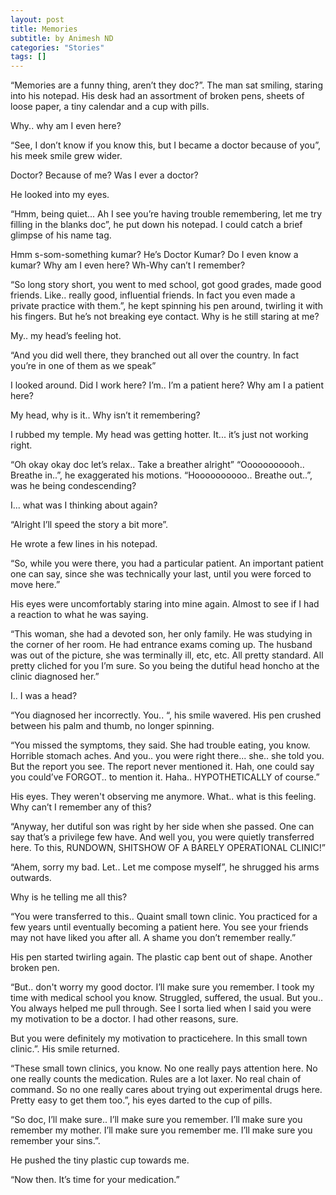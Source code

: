```yaml
---
layout: post
title: Memories
subtitle: by Animesh ND
categories: "Stories"
tags: []
---
```

“Memories are a funny thing, aren’t they doc?”. The man sat smiling, staring into his notepad.
His desk had an assortment of broken pens, sheets of loose paper, a tiny calendar and a cup
with pills.

Why.. why am I even here?

“See, I don’t know if you know this, but I became a doctor because of you”, his meek smile grew
wider.

Doctor? Because of me? Was I ever a doctor?

He looked into my eyes.

“Hmm, being quiet... Ah I see you’re having trouble remembering, let me try filling in the blanks
doc”, he put down his notepad. I could catch a brief glimpse of his name tag.

Hmm s-som-something kumar? He’s Doctor Kumar? Do I even know a kumar? Why am I even
here? Wh-Why can’t I remember?

“So long story short, you went to med school, got good grades, made good friends. Like.. really
good, influential friends. In fact you even made a private practice with them.”, he kept spinning
his pen around, twirling it with his fingers. But he’s not breaking eye contact. Why is he still
staring at me?

My.. my head’s feeling hot.

“And you did well there, they branched out all over the country. In fact you’re in one of them as
we speak”

I looked around. Did I work here? I’m.. I’m a patient here? Why am I a patient here?

My head, why is it.. Why isn’t it remembering?

I rubbed my temple. My head was getting hotter. It... it’s just not working right.

“Oh okay okay doc let’s relax.. Take a breather alright”
“Ooooooooooh.. Breathe in..”, he exaggerated his motions.
“Hoooooooooo.. Breathe out..”, was he being condescending?

I... what was I thinking about again?

“Alright I’ll speed the story a bit more”.

He wrote a few lines in his notepad.

“So, while you were there, you had a particular patient. An important patient one can say, since
she was technically your last, until you were forced to move here.”

His eyes were uncomfortably staring into mine again. Almost to see if I had a reaction to what
he was saying.

“This woman, she had a devoted son, her only family. He was studying in the corner of her
room. He had entrance exams coming up. The husband was out of the picture, she was
terminally ill, etc, etc. All pretty standard. All pretty cliched for you I’m sure. So you being the
dutiful head honcho at the clinic diagnosed her.”

I.. I was a head?

“You diagnosed her incorrectly. You.. “, his smile wavered. His pen crushed between his palm
and thumb, no longer spinning.

“You missed the symptoms, they said. She had trouble eating, you know. Horrible stomach
aches. And you.. you were right there... she.. she told you. But the report you see. The report
never mentioned it. Hah, one could say you could’ve FORGOT.. to mention it. Haha..
HYPOTHETICALLY of course.”

His eyes. They weren't observing me anymore. What.. what is this feeling.
Why can’t I remember any of this?

“Anyway, her dutiful son was right by her side when she passed. One can say that’s a privilege
few have. And well you, you were quietly transferred here. To this, RUNDOWN, SHITSHOW OF
A BARELY OPERATIONAL CLINIC!”

“Ahem, sorry my bad. Let.. Let me compose myself”, he shrugged his arms outwards.

Why is he telling me all this?

“You were transferred to this.. Quaint small town clinic. You practiced for a few years until
eventually becoming a patient here. You see your friends may not have liked you after all. A
shame you don’t remember really.”

His pen started twirling again. The plastic cap bent out of shape. Another broken pen.

“But.. don't worry my good doctor. I’ll make sure you remember. I took my time with medical
school you know. Struggled, suffered, the usual. But you.. You always helped me pull through.
See I sorta lied when I said you were my motivation to be a doctor. I had other reasons, sure.

But you were definitely my motivation to practicehere. In this small town clinic.”. His smile
returned.

“These small town clinics, you know. No one really pays attention here. No one really counts the
medication. Rules are a lot laxer. No real chain of command. So no one really cares about trying
out experimental drugs here. Pretty easy to get them too.”, his eyes darted to the cup of pills.

“So doc, I’ll make sure.. I’ll make sure you remember. I’ll make sure you remember my mother.
I’ll make sure you remember me. I’ll make sure you remember your sins.”.

He pushed the tiny plastic cup towards me.

“Now then. It’s time for your medication.”
